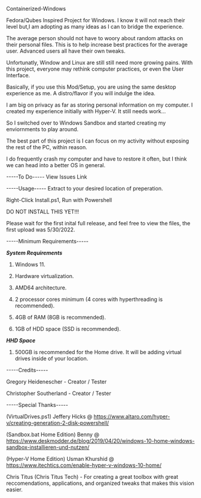Containerized-Windows

Fedora/Qubes Inspired Project for Windows. I know it will not reach their level but,I am adopting as many ideas as I can to bridge the experience. 

The average person should not have to woory about random attacks on their personal files. This is to help increase best practices for the average user. Advanced users all have their own tweaks.

Unfortunatly, Window and Linux are still still need more growing pains.  With this project, everyone may rethink computer practices, or even the User Interface.

Basically, if you use this Mod/Setup, you are using the same desktop experience as me. A distro/flavor if you will indulge the idea.  

I am big on privacy as far as storing personal information on my computer.  I created my experience initially with Hyper-V.  It still needs work... 

So I switched over to Windows Sandbox and started creating my enviornments to play around. 

The best part of this project is I can focus on my activity without exposing the rest of the PC, within reason.


I do frequently crash my computer and have to restore it often, but I think we can head into a better OS in general.

-----To Do-----
View Issues Link

-----Usage-----
Extract to your desired location of preperation.

Right-Click Install.ps1, Run with Powershell

DO NOT INSTALL THIS YET!!!

Please wait for the first inital full release, and feel free to view the files, the first upload was 5/30/2022.

-----Minimum Requirements-----

***System Requirements***

1. Windows 11.

2. Hardware virtualization.

3. AMD64 architecture.

4. 2 processor cores minimum (4 cores with hyperthreading is recommended).

5. 4GB of RAM (8GB is recommended).

6. 1GB of HDD space (SSD is recommended).

***HHD Space***

1. 500GB is recommended for the Home drive. It will be adding virtual drives inside of your location.

-----Credits-----

Gregory Heidenescher - Creator / Tester

Christopher Southerland - Creator / Tester

-----Special Thanks-----

(VirtualDrives.ps1) Jeffery Hicks @ https://www.altaro.com/hyper-v/creating-generation-2-disk-powershell/

(Sandbox.bat Home Edition) Benny @ https://www.deskmodder.de/blog/2019/04/20/windows-10-home-windows-sandbox-installieren-und-nutzen/

(Hyper-V Home Edition) Usman Khurshid @ https://www.itechtics.com/enable-hyper-v-windows-10-home/

Chris Titus (Chris Titus Tech) - For creating a great toolbox with great reccomendations, applications, and organized tweaks that makes this vision easier.
